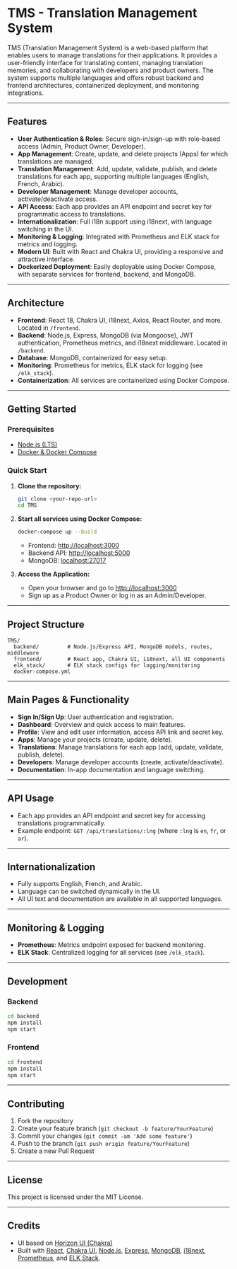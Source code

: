 # TMS - Translation Management System

TMS (Translation Management System) is a web-based platform that enables users to manage translations for their applications. It provides a user-friendly interface for translating content, managing translation memories, and collaborating with developers and product owners. The system supports multiple languages and offers robust backend and frontend architectures, containerized deployment, and monitoring integrations.

---

## Features

- **User Authentication & Roles**: Secure sign-in/sign-up with role-based access (Admin, Product Owner, Developer).
- **App Management**: Create, update, and delete projects (Apps) for which translations are managed.
- **Translation Management**: Add, update, validate, publish, and delete translations for each app, supporting multiple languages (English, French, Arabic).
- **Developer Management**: Manage developer accounts, activate/deactivate access.
- **API Access**: Each app provides an API endpoint and secret key for programmatic access to translations.
- **Internationalization**: Full i18n support using i18next, with language switching in the UI.
- **Monitoring & Logging**: Integrated with Prometheus and ELK stack for metrics and logging.
- **Modern UI**: Built with React and Chakra UI, providing a responsive and attractive interface.
- **Dockerized Deployment**: Easily deployable using Docker Compose, with separate services for frontend, backend, and MongoDB.

---

## Architecture

- **Frontend**: React 18, Chakra UI, i18next, Axios, React Router, and more. Located in `/frontend`.
- **Backend**: Node.js, Express, MongoDB (via Mongoose), JWT authentication, Prometheus metrics, and i18next middleware. Located in `/backend`.
- **Database**: MongoDB, containerized for easy setup.
- **Monitoring**: Prometheus for metrics, ELK stack for logging (see `/elk_stack`).
- **Containerization**: All services are containerized using Docker Compose.

---

## Getting Started

### Prerequisites

- [Node.js (LTS)](https://nodejs.org/en/)
- [Docker & Docker Compose](https://docs.docker.com/get-docker/)

### Quick Start

1. **Clone the repository:**
   ```bash
   git clone <your-repo-url>
   cd TMS
   ```

2. **Start all services using Docker Compose:**
   ```bash
   docker-compose up --build
   ```
   - Frontend: [http://localhost:3000](http://localhost:3000)
   - Backend API: [http://localhost:5000](http://localhost:5000)
   - MongoDB: [localhost:27017](mongodb://admin:admin@localhost:27017)

3. **Access the Application:**
   - Open your browser and go to [http://localhost:3000](http://localhost:3000)
   - Sign up as a Product Owner or log in as an Admin/Developer.

---

## Project Structure

```
TMS/
  backend/         # Node.js/Express API, MongoDB models, routes, middleware
  frontend/        # React app, Chakra UI, i18next, all UI components
  elk_stack/       # ELK stack configs for logging/monitoring
  docker-compose.yml
```

---

## Main Pages & Functionality

- **Sign In/Sign Up**: User authentication and registration.
- **Dashboard**: Overview and quick access to main features.
- **Profile**: View and edit user information, access API link and secret key.
- **Apps**: Manage your projects (create, update, delete).
- **Translations**: Manage translations for each app (add, update, validate, publish, delete).
- **Developers**: Manage developer accounts (create, activate/deactivate).
- **Documentation**: In-app documentation and language switching.

---

## API Usage

- Each app provides an API endpoint and secret key for accessing translations programmatically.
- Example endpoint: `GET /api/translations/:lng` (where `:lng` is `en`, `fr`, or `ar`).

---

## Internationalization

- Fully supports English, French, and Arabic.
- Language can be switched dynamically in the UI.
- All UI text and documentation are available in all supported languages.

---

## Monitoring & Logging

- **Prometheus**: Metrics endpoint exposed for backend monitoring.
- **ELK Stack**: Centralized logging for all services (see `/elk_stack`).

---

## Development

### Backend

```bash
cd backend
npm install
npm start
```

### Frontend

```bash
cd frontend
npm install
npm start
```

---

## Contributing

1. Fork the repository
2. Create your feature branch (`git checkout -b feature/YourFeature`)
3. Commit your changes (`git commit -am 'Add some feature'`)
4. Push to the branch (`git push origin feature/YourFeature`)
5. Create a new Pull Request

---

## License

This project is licensed under the MIT License.

---

## Credits

- UI based on [Horizon UI (Chakra)](https://horizon-ui.com/horizon-ui-chakra)
- Built with [React](https://reactjs.org/), [Chakra UI](https://chakra-ui.com/), [Node.js](https://nodejs.org/), [Express](https://expressjs.com/), [MongoDB](https://www.mongodb.com/), [i18next](https://www.i18next.com/), [Prometheus](https://prometheus.io/), and [ELK Stack](https://www.elastic.co/what-is/elk-stack).
